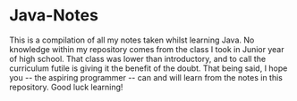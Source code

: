 # Java-Notes
This is a compilation of all my notes taken whilst learning Java. No knowledge within my repository comes from the class I took in Junior year of high school. That class was lower than introductory, and to call the curriculum futile is giving it the benefit of the doubt. That being said, I hope you -- the aspiring programmer -- can and will learn from the notes in this repository. Good luck learning!
